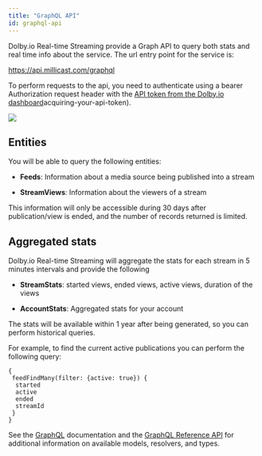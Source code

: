 ```yaml
---
title: "GraphQL API"
id: graphql-api
---
```

Dolby.io Real-time Streaming provide a Graph API to query both stats and real time info about the service. The url entry point for the service is:

https://api.millicast.com/graphql

To perform requests to the api, you need to authenticate using a bearer Authorization request header with the [API token from the Dolby.io dashboard](/millicast/token-api.md)acquiring-your-api-token).


![](https://cdn.TODO.io/docs/readme/02b72b8-settings_api_secrets.png)



## Entities

You will be able to query the following entities:

- **Feeds**: Information about a media source being published into a stream

- **StreamViews**: Information about the viewers of a stream

This information will only be accessible during 30 days after publication/view is ended, and the number of records returned is limited.

## Aggregated stats

Dolby.io Real-time Streaming will aggregate the stats for each stream in 5 minutes intervals and provide the following 

- **StreamStats**: started views, ended views, active views, duration of the views

- **AccountStats**: Aggregated stats for your account

The stats will be available within 1 year after being generated, so you can perform historical queries. 

For example, to find the current active publications you can perform the following query:

```text GraphQL query example
{
 feedFindMany(filter: {active: true}) {
  started
  active
  ended
  streamId
 }
}
```

See the [GraphQL](ref:overview-graphql) documentation and the [GraphQL Reference API](/millicast/page:graphql-api-reference) for additional information on available models, resolvers, and types.
